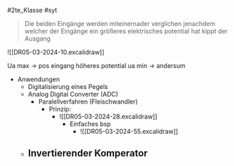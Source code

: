 #2te_Klasse #syt 

> Die beiden Eingänge werden miteinernader verglichen jenachdem welcher der Eingänge ein größeres elektrisches potential hat kippt der Ausgang 

![[DR05-03-2024-10.excalidraw]]

Ua max → pos eingang höheres potential
ua min → andersum

- Anwendungen  
	- Digitalisierung eines Pegels
	- Analog Digital Converter (ADC)
		- Paralellverfahren (Fleischwandler)
			- Prinzip:
				- ![[DR05-03-2024-28.excalidraw]]
					- Einfaches bsp 
						- ![[DR05-03-2024-55.excalidraw]]
	- Invertierender Komperator
		- 



